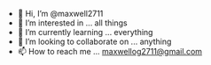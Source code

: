 - 👋 Hi, I’m @maxwell2711
- 👀 I’m interested in ... all things
- 🌱 I’m currently learning ... everything
- 💞️ I’m looking to collaborate on ... anything
- 📫 How to reach me ... maxwellog2711@gmail.com

<!---
maxwell2711/maxwell2711 is a ✨ special ✨ repository because its `README.md` (this file) appears on your GitHub profile.
You can click the Preview link to take a look at your changes.
--->
